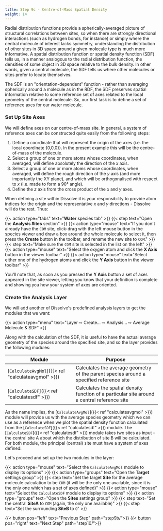 ```yaml
---
title: Step 9c - Centre-of-Mass Spatial Density
weight: 14
---
```



Radial distribution functions provide a spherically-averaged picture of structural correlations between sites, so when there are strongly directional interactions (such as hydrogen bonds, for instance) or simply where the central molecule of interest lacks symmetry, understanding the distribution of other sites in 3D space around a given molecule type is much more informative. A spatial distribution function or spatial density function (SDF) tells us, in a manner analogous to the radial distribution function, the densities of some object in 3D space relative to the bulk density. In other words, given a central molecule, the SDF tells us where other molecules or sites prefer to locate themselves.

The SDF is an "orientation-dependent" function - rather than averaging spherically around a molecule as in the RDF, the SDF preserves spatial information relative to some reference set of axes related to the local geometry of the central molecule. So, our first task is to define a set of reference axes for our water molecule.

### Set Up Site Axes

We will define axes on our centre-of-mass site. In general, a system of reference axes can be constructed quite easily from the following steps:

1. Define a coordinate that will represent the origin of the axes (i.e. the local coordinate {0,0,0}). In the present example this will be the centre-of-mass of the molecule.
2. Select a group of one or more atoms whose coordinates, when averaged, will define absolutely the direction of the _x_ axis.
3. Select a group of one or more atoms whose coordinates, when averaged, will define the rough direction of the _y_ axis (and more importantly the XY plane), and which will be orthogonalised with respect to _x_ (i.e. made to form a 90&deg; angle).
4. Define the _z_ axis from the cross product of the _x_ and _y_ axes.

When defining a site within Dissolve it is your responsibility to provide atom indices for the origin and the representative _x_ and _y_ directions - Dissolve will do the rest. Thus:

{{< action type="tabs" text="**Water** species tab" >}}
{{< step text="Open the **Analysis Sites** section" >}}
{{< action type="mouse" text="If you don't already have the `COM` site, click-drag with the left mouse button in the species viewer and draw a box around the whole molecule to select it, then press the **Create** button in the toolbar, and rename the new site to `COM`." >}}
{{< step text="Make sure the `COM` site is selected in the list on the left" >}}
{{< action type="mouse" text="Select the oxygen atom and click the **X Axis** button in the viewer toolbar" >}}
{{< action type="mouse" text="Select either one of the hydrogen atoms and click the **Y Axis** button in the viewer toolbar" >}}

You'll note that, as soon as you pressed the **Y Axis** button a set of axes appeared in the site viewer, letting you know that your definition is complete and showing you how your system of axes are oriented.

### Create the Analysis Layer

We will add another of Dissolve's predefined analysis layers to get the modules that we want:

{{< action type="menu" text="Layer &#8680; Create... &#8680; Analysis... &#8680; Average Molecule & SDF" >}}

Along with the calculation of the SDF, it is useful to have the actual average geometry of the species around the specified site, and so the layer provides the following modules:

| Module | Purpose |
|--------|---------|
| [`CalculateAvgMol`]({{< ref "calculateavgmol" >}}) | Calculates the average geometry of the parent species around a specified reference site |
| [`CalculateSDF`]({{< ref "calculatesdf" >}}) | Calculates the spatial density function of a particular site around a central reference site |

As the name implies, the [`CalculateAvgMol`]({{< ref "calculateavgmol" >}}) module will provide us with the average species geometry which we can use as a reference when we plot the spatial density function calculated from the [`CalculateSDF`]({{< ref "calculatesdf" >}}) module. The [`CalculateSDF`]({{< ref "calculatesdf" >}}) module takes two sites as input - the central site A about which the distribution of site B will be calculated. For both module, the principal (central) site must have a system of axes defined.

Let's proceed and set up the two modules in the layer:

{{< action type="mouse" text="Select the `CalculateAvgMol` module to display its options" >}}
{{< action type="groups" text="Open the **Target** settings group" >}}
{{< step text="Set the target **Site** for the average molecule calculation to be `COM` (it will be the only one available, since it is the only one which has a set of axes defined)" >}}
{{< action type="mouse" text="Select the `CalculateSDF` module to display its options" >}}
{{< action type="groups" text="Open the **Sites** settings group" >}}
{{< step text="Set the central **SiteA** to `COM` (again, the only one available)" >}}
{{< step text="Set the surrounding **SiteB** to `O`" >}}

{{< button pos="left" text="Previous Step" path="step9b/">}}
{{< button pos="right" text="Next Step" path="step10/">}}
